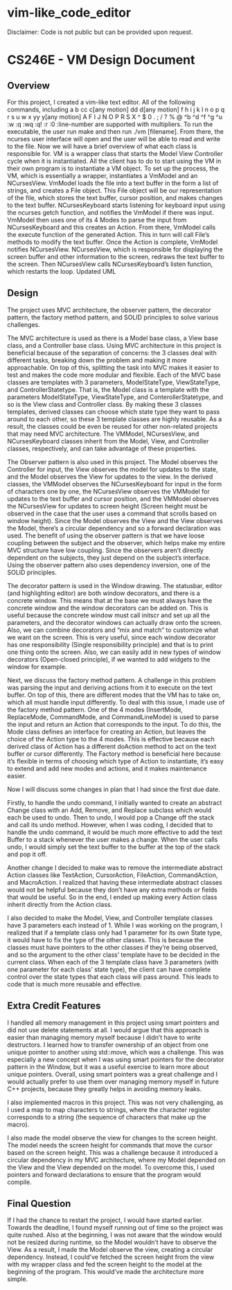 # vim-like_code_editor

Disclaimer: Code is not public but can be provided upon request.

# CS246E - VM Design Document

## Overview
For this project, I created a vim-like text editor. All of the following commands, including
a b cc c[any motion] dd d[any motion] f h i j k l n o p q r s u w x yy y[any motion] A F I J N O P R S X ^ $ 0 . ; / ? % @ ^b ^d ^f ^g ^u :w :q :wq :q! :r :0 :line-number
are supported with multipliers.
To run the executable, the user run make and then run ./vm [filename]. From there, the ncurses user interface will open and the user will be able to read and write to the file.
Now we will have a brief overview of what each class is responsible for. VM is a wrapper class that starts the Model View Controller cycle when it is instantiated. All the client has to do to start using the VM in their own program is to instantiate a VM object. To set up the process, the VM, which is essentially a wrapper, instantiates a VmModel and an NCursesView. VmModel loads the file into a text buffer in the form a list of strings, and creates a File object. This File object will be our representation of the file, which stores the text buffer, cursor position, and makes changes to the text buffer.
NCursesKeyboard starts listening for keyboard input using the ncurses getch function, and notifies the VmModel if there was input. VmModel then uses one of its 4 Modes to parse the input from NCursesKeyboard and this creates an Action. From there, VmModel calls the execute function of the generated Action. This in turn will call File’s methods to modify the text buffer. Once the Action is complete, VmModel notifies NCursesView. NCursesView, which is responsible for displaying the screen buffer and other information to the screen, redraws the text buffer to the screen. Then NCursesView calls NCursesKeyboard’s listen function, which restarts the loop.
Updated UML

## Design
The project uses MVC architecture, the observer pattern, the decorator pattern, the factory method pattern, and SOLID principles to solve various challenges.

The MVC architecture is used as there is a Model base class, a View base class, and a Controller base class. Using MVC architecture in this project is beneficial because of the separation of concerns: the 3 classes deal with different tasks, breaking down the problem and making it more approachable. On top of this, splitting the task into MVC makes it easier to test and makes the code more modular and flexible.
Each of the MVC base classes are templates with 3 parameters, ModelStateType, ViewStateType, and ControllerStatetype. That is, the Model class is a template with the parameters ModelStateType, ViewStateType, and ConterollerStatetype, and so is the View class and Controller class. By making these 3 classes templates, derived classes can choose which state type they want to pass around to each other, so these 3 template classes are highly reusable. As a result, the classes could be even be reused for other non-related projects that may need MVC architecture.
The VMModel, NCursesView, and NCursesKeyboard classes inherit from the Model, View, and Controller classes, respectively, and can take advantage of these properties.

The Observer pattern is also used in this project. The Model observes the Controller for input, the View observes the model for updates to the state, and the Model observes the View for updates to the view. In the derived classes, the VMModel observes the NCursesKeyboard for input in the form of characters one by one, the NCursesView observes the VMModel for updates to the text buffer and cursor position, and the VMModel observes the NCursesView for updates to screen height (Screen height must be observed in the case that the user uses a command that scrolls based on window height). Since the Model observes the View and the View observes the Model, there’s a circular dependency and so a forward declaration was used.
The benefit of using the observer pattern is that we have loose coupling between the subject and the observer, which helps make my entire MVC structure have low coupling. Since the observers aren’t directly dependent on the subjects, they just depend on the subject’s interface. Using the observer pattern also uses dependency inversion, one of the SOLID principles.

The decorator pattern is used in the Window drawing. The statusbar, editor (and highlighting editor) are both window decorators, and there is a concrete window. This means that at the base we must always have the concrete window and the window decorators can be added on. This is useful because the concrete window must call initscr and set up all the parameters, and the decorator windows can actually draw onto the screen. Also, we can combine decorators and “mix and match” to customize what we want on the screen. This is very useful, since each window decorator has one responsibility (Single responsibility principle) and that is to print one thing onto the screen. Also, we can easily add in new types of window decorators (Open-closed principle), if we wanted to add widgets to the window for example. 

Next, we discuss the factory method pattern. A challenge in this problem was parsing the input and deriving actions from it to execute on the text buffer. On top of this, there are different modes that the VM has to take on, which all must handle input differently. To deal with this issue, I made use of the factory method pattern. One of the 4 modes (InsertMode, ReplaceMode, CommandMode, and CommandLineMode) is used to parse the input and return an Action that corresponds to the input. To do this, the Mode class defines an interface for creating an Action, but leaves the choice of the Action type to the 4 modes. This is effective because each derived class of Action has a different doAction method to act on the text buffer or cursor differently.
The Factory method is beneficial here because it’s flexible in terms of choosing which type of Action to instantiate, it’s easy to extend and add new modes and actions, and it makes maintenance easier.


Now I will discuss some changes in plan that I had since the first due date.

Firstly, to handle the undo command, I initially wanted to create an abstract Change class with an Add, Remove, and Replace subclass which would each be used to undo. Then to undo, I would pop a Change off the stack and call its undo method. However, when I was coding, I decided that to handle the undo command, it would be much more effective to add the text Buffer to a stack whenever the user makes a change. When the user calls undo, I would simply set the text buffer to the buffer at the top of the stack and pop it off.

Another change I decided to make was to remove the intermediate abstract Action classes like TextAction, CursorAction, FileAction, CommandAction, and MacroAction. I realized that having these intermediate abstract classes would not be helpful because they don’t have any extra methods or fields that would be useful. So in the end, I ended up making every Action class inherit directly from the Action class.

I also decided to make the Model, View, and Controller template classes have 3 parameters each instead of 1. While I was working on the program, I realized that if a template class only had 1 parameter for its own State type, it would have to fix the type of the other classes. This is because the classes must have pointers to the other classes if they’re being observed, and so the argument to the other class’ template have to be decided in the current class. When each of the 3 template class have 3 parameters (with one parameter for each class’ state type), the client can have complete control over the state types that each class will pass around. This leads to code that is much more reusable and effective.

## Extra Credit Features
I handled all memory management in this project using smart pointers and did not use delete statements at all. I would argue that this approach is easier than managing memory myself because I didn’t have to write destructors. I learned how to transfer ownership of an object from one unique pointer to another using std::move, which was a challenge. This was especially a new concept when I was using smart pointers for the decorator pattern in the Window, but it was a useful exercise to learn more about unique pointers. Overall, using smart pointers was a great challenge and I would actually prefer to use them over managing memory myself in future C++ projects, because they greatly helps in avoiding memory leaks.

I also implemented macros in this project. This was not very challenging, as I used a map to map characters to strings, where the character register corresponds to a string (the sequence of characters that make up the macro).

I also made the model observe the view for changes to the screen height. The model needs the screen height for commands that move the cursor based on the screen height. This was a challenge because it introduced a circular dependency in my MVC architecture, where my Model depended on the View and the View depended on the model. To overcome this, I used pointers and forward declarations to ensure that the program would compile.
## Final Question
If I had the chance to restart the project, I would have started earlier. Towards the deadline, I found myself running out of time so the project was quite rushed. Also at the beginning, I was not aware that the window would not be resized during runtime, so the Model wouldn’t have to observe the View. As a result, I made the Model observe the view, creating a circular dependency. Instead, I could’ve fetched the screen height from the view with my wrapper class and fed the screen height to the model at the beginning of the program. This would’ve made the architecture more simple.
